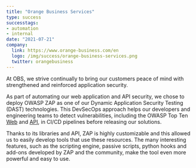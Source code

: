 ```yaml
---
title: "Orange Business Services"
type: success
successtags:
- automation
- internal
date: "2021-07-21"
company:
  link: https://www.orange-business.com/en
  logo: /img/success/orange-business-services.png
  twitter: orangebusiness
---
```


At OBS, we strive continually to bring our customers peace of mind with strengthened and reinforced application security.

As part of automating our web application and API security, we chose to deploy OWASP ZAP as one of our Dynamic Application Security Testing (DAST) technologies. This DevSecOps approach helps our developers and engineering teams to detect vulnerabilities, including the OWASP Top Ten [Web](https://owasp.org/www-project-top-ten/) and [API](https://owasp.org/www-project-api-security/), in CI/CD pipelines before releasing our solutions.

Thanks to its libraries and API, ZAP is highly customizable and this allowed us to easily develop tools that use these resources. The many interesting features, such as the scripting engine, passive scripts, python hooks and add-ons developed by ZAP and the community, make the tool even more powerful and easy to use.